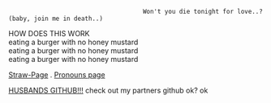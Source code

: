                                          Won't you die tonight for love..? (baby, join me in death..)

HOW DOES THIS WORK                   
eating a burger with no honey mustard      
eating a burger with no honey mustard  
eating a burger with no honey mustard

  [Straw-Page](https://medkitsapartment.straw.page/)           .            [Pronouns page](https://en.pronouns.page/@FLESHBLOODANDGUT)                                                    

[HUSBANDS GITHUB!!!](https://github.com/Z-283-F) check out my partners github ok? ok
